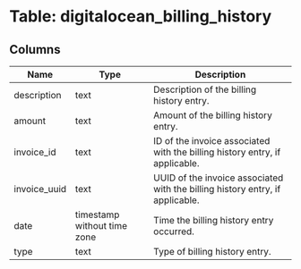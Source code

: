 
# Table: digitalocean_billing_history

## Columns
| Name        | Type           | Description  |
| ------------- | ------------- | -----  |
|description|text|Description of the billing history entry.|
|amount|text|Amount of the billing history entry.|
|invoice_id|text|ID of the invoice associated with the billing history entry, if  applicable.|
|invoice_uuid|text|UUID of the invoice associated with the billing history entry, if  applicable.|
|date|timestamp without time zone|Time the billing history entry occurred.|
|type|text|Type of billing history entry.|
